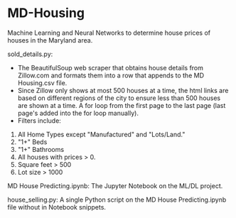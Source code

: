 # MD-Housing
Machine Learning and Neural Networks to determine house prices of houses in the Maryland area.

sold_details.py:
- The BeautifulSoup web scraper that obtains house details from Zillow.com and formats them into a row that appends to the MD Housing.csv file.
- Since Zillow only shows at most 500 houses at a time, the html links are based on different regions of the city to ensure less than 500 houses are shown at a time. A for loop from the first page to the last page (last page's added into the for loop manually).
- Filters include:
1. All Home Types except "Manufactured" and "Lots/Land."
2. "1+" Beds
3. "1+" Bathrooms
4. All houses with prices > 0.
5. Square feet > 500
6. Lot size > 1000

MD House Predicting.ipynb:
The Jupyter Notebook on the ML/DL project.

house_selling.py:
A single Python script on the MD House Predicting.ipynb file without in Notebook snippets.
